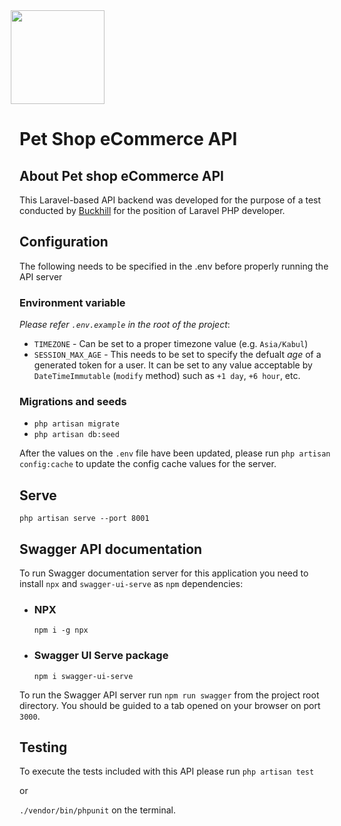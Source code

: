 <div align="left" style="margin-left: -1em"><a href="https://laravel.com" target="_blank"><img src="https://raw.githubusercontent.com/laravel/art/master/logo-lockup/5%20SVG/2%20CMYK/1%20Full%20Color/laravel-logolockup-cmyk-red.svg" width="150"></a></div>

# Pet Shop eCommerce API


## About Pet shop eCommerce API
This Laravel-based API backend was developed for the purpose of a test conducted by [Buckhill](https://www.buckhill.co.uk/) for the position of Laravel PHP developer.

## Configuration
The following needs to be specified in the .env before properly running the API server

### Environment variable
_Please refer `.env.example` in the root of the project_:

* `TIMEZONE` - Can be set to a proper timezone value (e.g. `Asia/Kabul`)
* `SESSION_MAX_AGE` - This needs to be set to specify the defualt _age_ of a generated token for a user. It can be set to any value acceptable by `DateTimeImmutable` (`modify` method) such as `+1 day`, `+6 hour`, etc.

### Migrations and seeds
* `php artisan migrate`
* `php artisan db:seed`

After the values on the `.env` file have been updated, please run `php artisan config:cache` to update the config cache values for the server.

## Serve
`php artisan serve --port 8001`


## Swagger API documentation
To run Swagger documentation server for this application you need to install `npx` and `swagger-ui-serve` as `npm` dependencies:

* ### NPX
      npm i -g npx

* ### Swagger UI Serve package
      npm i swagger-ui-serve

To run the Swagger API server run 
`npm run swagger`
from the project root directory.
You should be guided to a tab opened on your browser on port `3000`.


## Testing
To execute the tests included with this API please run `php artisan test`

or

`./vendor/bin/phpunit` on the terminal.
